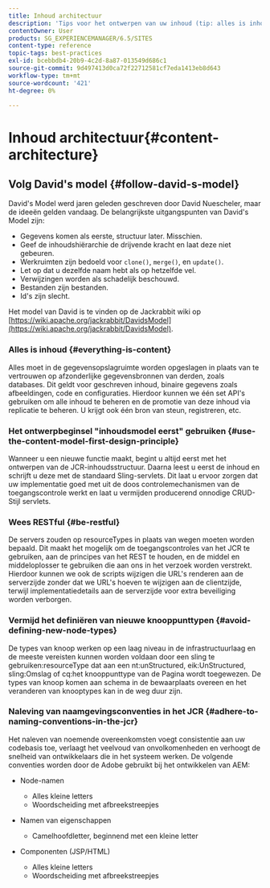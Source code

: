 ```yaml
---
title: Inhoud architectuur
description: 'Tips voor het ontwerpen van uw inhoud (tip: alles is inhoud)'
contentOwner: User
products: SG_EXPERIENCEMANAGER/6.5/SITES
content-type: reference
topic-tags: best-practices
exl-id: bcebbdb4-20b9-4c2d-8a87-013549d686c1
source-git-commit: 9d497413d0ca72f22712581cf7eda1413eb8d643
workflow-type: tm+mt
source-wordcount: '421'
ht-degree: 0%

---
```


# Inhoud architectuur{#content-architecture}

## Volg David&#39;s model {#follow-david-s-model}

David&#39;s Model werd jaren geleden geschreven door David Nuescheler, maar de ideeën gelden vandaag. De belangrijkste uitgangspunten van David&#39;s Model zijn:

* Gegevens komen als eerste, structuur later. Misschien.
* Geef de inhoudshiërarchie de drijvende kracht en laat deze niet gebeuren.
* Werkruimten zijn bedoeld voor `clone()`, `merge()`, en `update()`.
* Let op dat u dezelfde naam hebt als op hetzelfde vel.
* Verwijzingen worden als schadelijk beschouwd.
* Bestanden zijn bestanden.
* Id&#39;s zijn slecht.

Het model van David is te vinden op de Jackrabbit wiki op [https://wiki.apache.org/jackrabbit/DavidsModel](https://wiki.apache.org/jackrabbit/DavidsModel).

### Alles is inhoud {#everything-is-content}

Alles moet in de gegevensopslagruimte worden opgeslagen in plaats van te vertrouwen op afzonderlijke gegevensbronnen van derden, zoals databases. Dit geldt voor geschreven inhoud, binaire gegevens zoals afbeeldingen, code en configuraties. Hierdoor kunnen we één set API&#39;s gebruiken om alle inhoud te beheren en de promotie van deze inhoud via replicatie te beheren. U krijgt ook één bron van steun, registreren, etc.

### Het ontwerpbeginsel &quot;inhoudsmodel eerst&quot; gebruiken {#use-the-content-model-first-design-principle}

Wanneer u een nieuwe functie maakt, begint u altijd eerst met het ontwerpen van de JCR-inhoudsstructuur. Daarna leest u eerst de inhoud en schrijft u deze met de standaard Sling-servlets. Dit laat u ervoor zorgen dat uw implementatie goed met uit de doos controlemechanismen van de toegangscontrole werkt en laat u vermijden producerend onnodige CRUD-Stijl servlets.

### Wees RESTful {#be-restful}

De servers zouden op resourceTypes in plaats van wegen moeten worden bepaald. Dit maakt het mogelijk om de toegangscontroles van het JCR te gebruiken, aan de principes van het REST te houden, en de middel en middeloplosser te gebruiken die aan ons in het verzoek worden verstrekt. Hierdoor kunnen we ook de scripts wijzigen die URL&#39;s renderen aan de serverzijde zonder dat we URL&#39;s hoeven te wijzigen aan de clientzijde, terwijl implementatiedetails aan de serverzijde voor extra beveiliging worden verborgen.

### Vermijd het definiëren van nieuwe knooppunttypen {#avoid-defining-new-node-types}

De types van knoop werken op een laag niveau in de infrastructuurlaag en de meeste vereisten kunnen worden voldaan door een sling te gebruiken:resourceType dat aan een nt:unStructured, eik:UnStructured, sling:Omslag of cq:het knooppunttype van de Pagina wordt toegewezen. De types van knoop komen aan schema in de bewaarplaats overeen en het veranderen van knooptypes kan in de weg duur zijn.

### Naleving van naamgevingsconventies in het JCR {#adhere-to-naming-conventions-in-the-jcr}

Het naleven van noemende overeenkomsten voegt consistentie aan uw codebasis toe, verlaagt het veelvoud van onvolkomenheden en verhoogt de snelheid van ontwikkelaars die in het systeem werken. De volgende conventies worden door de Adobe gebruikt bij het ontwikkelen van AEM:

* Node-namen

   * Alles kleine letters
   * Woordscheiding met afbreekstreepjes

* Namen van eigenschappen

   * Camelhoofdletter, beginnend met een kleine letter

* Componenten (JSP/HTML)

   * Alles kleine letters
   * Woordscheiding met afbreekstreepjes
